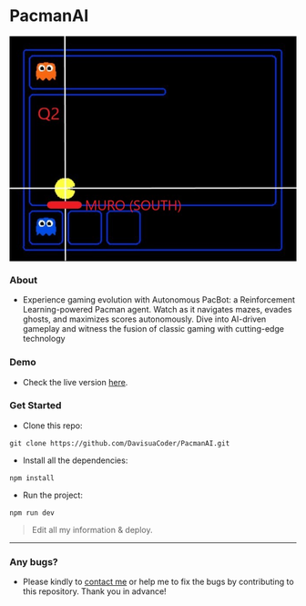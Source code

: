 # PacmanAI
<center><img src="pacman.jpg" align="center"/></center>

### About
- Experience gaming evolution with Autonomous PacBot: a Reinforcement Learning-powered Pacman agent. Watch as it navigates mazes, evades ghosts, and maximizes scores autonomously. Dive into AI-driven gameplay and witness the fusion of classic gaming with cutting-edge technology

### Demo
- Check the live version [here](https://david-alvarez-perales.netlify.app/).

### Get Started

- Clone this repo:
```
git clone https://github.com/DavisuaCoder/PacmanAI.git
```

- Install all the dependencies:
```
npm install
```

- Run the project:
```
npm run dev
```

> Edit all my information & deploy.

---

### Any bugs?
- Please kindly to [contact me](https://github.com/DavisuaCoder) or help me to fix the bugs by contributing to this repository. Thank you in advance!
